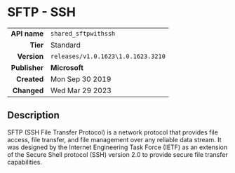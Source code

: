 # SFTP - SSH
| | |
|-:|-|
|**API name**|`shared_sftpwithssh`|
|**Tier**|Standard|
|**Version**|`releases/v1.0.1623\1.0.1623.3210`|
|**Publisher**|**Microsoft**|
|**Created**|Mon Sep 30 2019|
|**Changed**|Wed Mar 29 2023|

## Description
SFTP (SSH File Transfer Protocol) is a network protocol that provides file access, file transfer, and file management over any reliable data stream. It was designed by the Internet Engineering Task Force (IETF) as an extension of the Secure Shell protocol (SSH) version 2.0 to provide secure file transfer capabilities.

